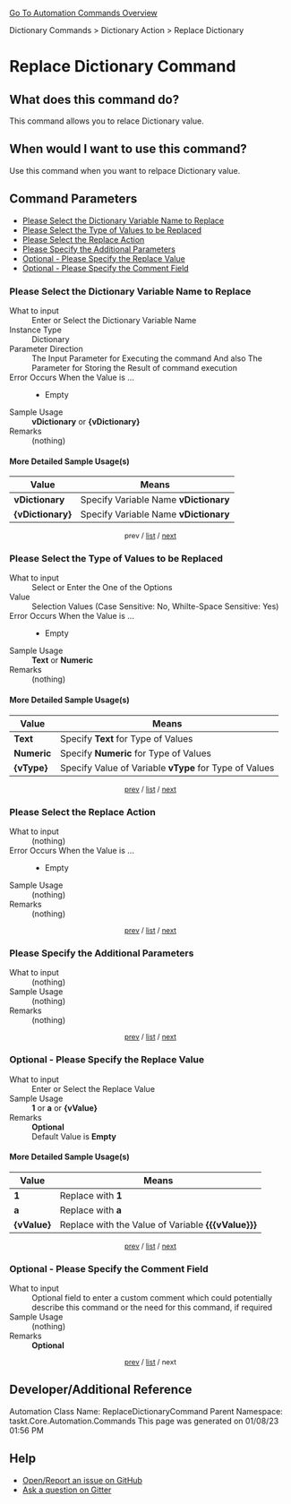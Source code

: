 <!--TITLE: Replace Dictionary Command -->
<!-- SUBTITLE: a command in the Dictionary Commands group. -->
[Go To Automation Commands Overview](/automation-commands.md)


Dictionary Commands &gt; Dictionary Action &gt; Replace Dictionary


# Replace Dictionary Command


## What does this command do?
This command allows you to relace Dictionary value.


## When would I want to use this command?
Use this command when you want to relpace Dictionary value.


<a id="param_list"></a>
## Command Parameters
- [Please Select the Dictionary Variable Name to Replace](#param_0)
- [Please Select the Type of Values to be Replaced](#param_1)
- [Please Select the Replace Action](#param_2)
- [Please Specify the Additional Parameters](#param_3)
- [Optional - Please Specify the Replace Value](#param_4)
- [Optional - Please Specify the Comment Field](#param_5)


<a id="param_0"></a>
### Please Select the Dictionary Variable Name to Replace


<dl>
<dt>What to input</dt><dd>Enter or Select the Dictionary Variable Name</dd>
<dt>Instance Type</dt><dd>Dictionary</dd>
<dt>Parameter Direction</dt><dd>The Input Parameter for Executing the command And also The Parameter for Storing the Result of command execution</dd>
<dt>Error Occurs When the Value is ...</dt><dd><ul>
<li>Empty</li>
</ul></dd>
<dt>Sample Usage</dt><dd><strong>vDictionary</strong> or <strong>{vDictionary}</strong></dd>
<dt>Remarks</dt><dd>(nothing)</dd>
</dl>




#### More Detailed Sample Usage(s)
| Value | Means |
|---|---|
| <strong>vDictionary</strong> | Specify Variable Name **vDictionary** |
| <strong>{vDictionary}</strong> | Specify Variable Name **vDictionary** |


<div style="font-size: 90%; text-align: center">


prev / [list](#param_list) / [next](#param_1)


</div>


<a id="param_1"></a>
### Please Select the Type of Values to be Replaced


<dl>
<dt>What to input</dt><dd>Select or Enter the One of the Options</dd>
<dt>Value</dt><dd>Selection Values (Case Sensitive: No, Whilte-Space Sensitive: Yes)</dd>
<dt>Error Occurs When the Value is ...</dt><dd><ul>
<li>Empty</li>
</ul></dd>
<dt>Sample Usage</dt><dd><strong>Text</strong> or  <strong>Numeric</strong></dd>
<dt>Remarks</dt><dd>(nothing)</dd>
</dl>




#### More Detailed Sample Usage(s)
| Value | Means |
|---|---|
| <strong>Text</strong> | Specify **Text** for Type of Values |
| <strong>Numeric</strong> | Specify **Numeric** for Type of Values |
| <strong>{vType}</strong> | Specify Value of Variable **vType** for Type of Values |


<div style="font-size: 90%; text-align: center">


[prev](#param_1) / [list](#param_list) / [next](#param_2)


</div>


<a id="param_2"></a>
### Please Select the Replace Action


<dl>
<dt>What to input</dt><dd>(nothing)</dd>
<dt>Error Occurs When the Value is ...</dt><dd><ul>
<li>Empty</li>
</ul></dd>
<dt>Sample Usage</dt><dd>(nothing)</dd>
<dt>Remarks</dt><dd>(nothing)</dd>
</dl>




<div style="font-size: 90%; text-align: center">


[prev](#param_2) / [list](#param_list) / [next](#param_3)


</div>


<a id="param_3"></a>
### Please Specify the Additional Parameters


<dl>
<dt>What to input</dt><dd>(nothing)</dd>
<dt>Sample Usage</dt><dd>(nothing)</dd>
<dt>Remarks</dt><dd>(nothing)</dd>
</dl>




<div style="font-size: 90%; text-align: center">


[prev](#param_3) / [list](#param_list) / [next](#param_4)


</div>


<a id="param_4"></a>
### Optional - Please Specify the Replace Value


<dl>
<dt>What to input</dt><dd>Enter or Select the Replace Value</dd>
<dt>Sample Usage</dt><dd><strong>1</strong> or <strong>a</strong> or <strong>{vValue}</strong></dd>
<dt>Remarks</dt><dd><strong>Optional</strong><br>Default Value is <strong>Empty</strong></dd>
</dl>




#### More Detailed Sample Usage(s)
| Value | Means |
|---|---|
| <strong>1</strong> | Replace with **1** |
| <strong>a</strong> | Replace with **a** |
| <strong>{vValue}</strong> | Replace with the Value of Variable **{{{vValue}}}** |


<div style="font-size: 90%; text-align: center">


[prev](#param_4) / [list](#param_list) / [next](#param_5)


</div>


<a id="param_5"></a>
### Optional - Please Specify the Comment Field


<dl>
<dt>What to input</dt><dd>Optional field to enter a custom comment which could potentially describe this command or the need for this command, if required</dd>
<dt>Sample Usage</dt><dd>(nothing)</dd>
<dt>Remarks</dt><dd><strong>Optional</strong><br></dd>
</dl>




<div style="font-size: 90%; text-align: center">


[prev](#param_5) / [list](#param_list) / next


</div>


## Developer/Additional Reference
Automation Class Name: ReplaceDictionaryCommand
Parent Namespace: taskt.Core.Automation.Commands
This page was generated on 01/08/23 01:56 PM


## Help
- [Open/Report an issue on GitHub](https://github.com/rcktrncn/taskt/issues/new)
- [Ask a question on Gitter](https://gitter.im/taskt-rpa/Lobby)
